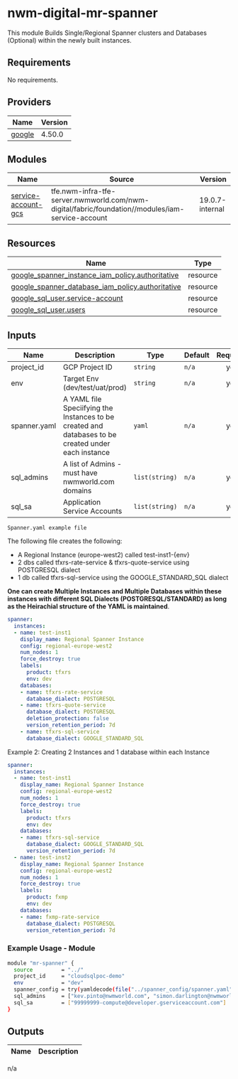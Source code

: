# nwm-digital-mr-spanner

This module Builds Single/Regional Spanner clusters and Databases (Optional)
within the newly built instances.

<!-- BEGIN_TF_DOCS -->
## Requirements

No requirements.

## Providers

| Name | Version |
|------|---------|
| <a name="provider_google"></a> [google](#provider\_google) | 4.50.0 |

## Modules

| Name | Source | Version |
|------|--------|---------|
| <a name="module_service-account-gcs"></a> [service-account-gcs](#module\_service-account-gcs) | tfe.nwm-infra-tfe-server.nwmworld.com/nwm-digital/fabric/foundation//modules/iam-service-account | 19.0.7-internal |

## Resources

| Name | Type |
|------|------|
| [google_spanner_instance_iam_policy.authoritative](https://registry.terraform.io/providers/hashicorp/google/latest/docs/resources/spanner_instance_iam#google_spanner_instance_iam_policy) | resource |
| [google_spanner_database_iam_policy.authoritative](https://registry.terraform.io/providers/hashicorp/google/latest/docs/resources/spanner_database_iam#google_spanner_database_iam_policy) | resource |
| [google_sql_user.service-account](https://registry.terraform.io/providers/hashicorp/google/latest/docs/resources/sql_user) | resource |
| [google_sql_user.users](https://registry.terraform.io/providers/hashicorp/google/latest/docs/resources/sql_user) | resource |

## Inputs

| Name | Description | Type | Default | Required |
|------|-------------|------|---------|:--------:|
| project_id|GCP Project ID | `string`| `n/a` | yes|
| env| Target Env (dev/test/uat/prod) | `string`| `n/a` | yes|
| spanner.yaml | A YAML file Speciifying the Instances to be created and databases to be created under each instance | `yaml` | `n/a` | yes |
| sql_admins| A list of Admins - must have nwmworld.com domains | `list(string)` | `n/a` | yes |
| sql_sa | Application Service Accounts | `list(string)` | `n/a` | yes |

`Spanner.yaml example file`

The following file creates the following:

-   A Regional Instance (europe-west2) called test-inst1-{env}
-   2 dbs called tfxrs-rate-service & tfxrs-quote-service using POSTGRESQL dialect
-   1 db called tfxrs-sql-service using the GOOGLE_STANDARD_SQL dialect

**One can create Multiple Instances and Multiple Databases within these instances
with different SQL Dialects (POSTGRESQL/STANDARD) as long as the Heirachial structure
of the YAML is maintained**.

```yaml
spanner:
  instances:
  - name: test-inst1
    display_name: Regional Spanner Instance
    config: regional-europe-west2
    num_nodes: 1
    force_destroy: true
    labels:
      product: tfxrs
      env: dev
    databases:
    - name: tfxrs-rate-service
      database_dialect: POSTGRESQL
    - name: tfxrs-quote-service
      database_dialect: POSTGRESQL
      deletion_protection: false
      version_retention_period: 7d
    - name: tfxrs-sql-service
      database_dialect: GOOGLE_STANDARD_SQL
```

Example 2: Creating 2 Instances and 1 database within each Instance

```yaml
spanner:
  instances:
  - name: test-inst1
    display_name: Regional Spanner Instance
    config: regional-europe-west2
    num_nodes: 1
    force_destroy: true
    labels:
      product: tfxrs
      env: dev
    databases:
    - name: tfxrs-sql-service
      database_dialect: GOOGLE_STANDARD_SQL
      version_retention_period: 7d
  - name: test-inst2
    display_name: Regional Spanner Instance
    config: regional-europe-west2
    num_nodes: 1
    force_destroy: true
    labels:
      product: fxmp
      env: dev
    databases:
    - name: fxmp-rate-service
      database_dialect: POSTGRESQL
      version_retention_period: 7d

```

### Example Usage - Module
```bash
module "mr-spanner" {
  source         = "../"
  project_id     = "cloudsqlpoc-demo"
  env            = "dev"
  spanner_config = try(yamldecode(file("../spanner_config/spanner.yaml")), {})
  sql_admins     = ["kev.pinto@nwmworld.com", "simon.darlington@nwmworld.com"]
  sql_sa         = ["99999999-compute@developer.gserviceaccount.com"]
}
```

## Outputs

| Name | Description |
|------|-------------|
n/a
<!-- END_TF_DOCS -->
